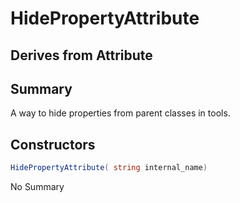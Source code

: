 # HidePropertyAttribute

## Derives from Attribute

## Summary

A way to hide properties from parent classes in tools.
## Constructors

```c#
HidePropertyAttribute( string internal_name) 
```
No Summary
